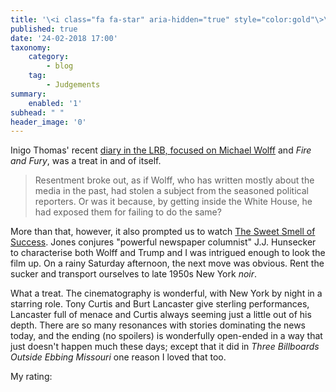 ```yaml
---
title: '\<i class="fa fa-star" aria-hidden="true" style="color:gold"\>\<\/i\>The Sweet Smell of Success'
published: true
date: '24-02-2018 17:00'
taxonomy:
    category:
        - blog
    tag:
        - Judgements
summary:
    enabled: '1'
subhead: " "
header_image: '0'
--- 
```


Inigo Thomas' recent <a class="u-in-reply-to" href="https://www.lrb.co.uk/v40/n03/inigo-thomas/diary" >diary in the LRB, focused on Michael Wolff</a >  and *Fire and Fury*, was a treat in and of itself.

> Resentment broke out, as if Wolff, who has written mostly about the media in the past, had stolen a subject from the seasoned political reporters. Or was it because, by getting inside the White House, he had exposed them for failing to do the same? 

More than that, however, it also prompted us to watch [The Sweet Smell of Success](https://en.wikipedia.org/wiki/Sweet_Smell_of_Success). Jones conjures "powerful newspaper columnist" J.J. Hunsecker to characterise both Wolff and Trump and I was intrigued enough to look the film up. On a rainy Saturday afternoon, the next move was obvious. Rent the sucker and transport ourselves to late 1950s New York *noir*.

What a treat. The cinematography is wonderful, with New York by night in a starring role. Tony Curtis and Burt Lancaster give sterling performances, Lancaster full of menace and Curtis always seeming just a little out of his depth. There are so many resonances with stories dominating the news today, and the ending (no spoilers) is wonderfully open-ended in a way that just doesn't happen much these days; except that it did in *Three Billboards Outside Ebbing Missouri* one reason I loved that too.

My rating: <i class="fa fa-star" aria-hidden="true" style="color:gold"></i><i class="fa fa-star" aria-hidden="true" style="color:gold"></i><i class="fa fa-star" aria-hidden="true" style="color:gold"></i><i class="fa fa-star" aria-hidden="true" style="color:gold"></i></i>
